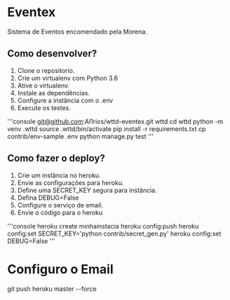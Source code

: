 # Eventex

Sistema de Eventos encomendado pela Morena.

## Como desenvolver?

1. Clone o repositorio.
2. Crie um virtualenv com Python 3.6
3. Ative o virtualenv.
4. Instale as dependências.
5. Configure a instância com o .env
6. Execute os testes.

'''console
git@github.com:Al1rios/wttd-eventex.git wttd
cd wttd
python -m venv .wttd
source .wttd/bin/activate
pip install -r requirements.txt
cp contrib/env-sample .env
python manage.py test
'''

## Como fazer o deploy?

1. Crie um instância no heroku.
2. Envie as configuraçôes para heroku.
3. Define uma SECRET_KEY segura para instância.
4. Defina DEBUG=False
5. Configure o serviço de email.
6. Envie o código para o heroku

'''console
heroku create minhainstacia
heroku config:push
heroku config:set SECRET_KEY='python contrib/secret_gen.py'
heroku config:set DEBUG=False
'''

# Configuro o Email
git push heroku master --force
